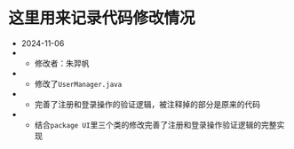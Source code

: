 # 这里用来记录代码修改情况
- 2024-11-06
- - 修改者：朱羿帆
- - 修改了`UserManager.java`
- - 完善了注册和登录操作的验证逻辑，被注释掉的部分是原来的代码
- - 结合`package UI`里三个类的修改完善了注册和登录操作验证逻辑的完整实现